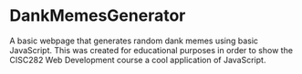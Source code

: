 # DankMemesGenerator
A basic webpage that generates random dank memes using basic JavaScript. This was created for educational purposes in order to show the CISC282 Web Development course a cool application of JavaScript.
